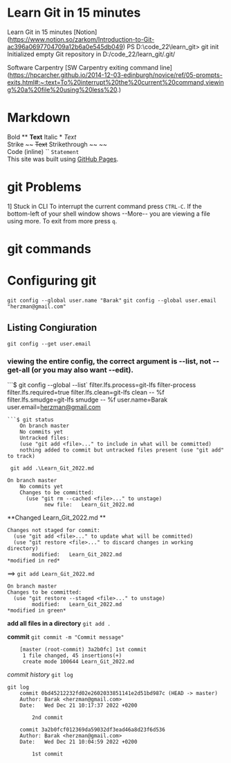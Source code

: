 # Learn Git in 15 minutes
Learn Git in 15 minutes [Notion] (https://www.notion.so/zarkom/Introduction-to-Git-ac396a0697704709a12b6a0e545db049)
PS D:\code_22\learn_git> git init
Initialized empty Git repository in D:/code_22/learn_git/.git/

Software Carpentry [SW Carpentry exiting command line]
(https://hpcarcher.github.io/2014-12-03-edinburgh/novice/ref/05-prompts-exits.html#:~:text=To%20interrupt%20the%20current%20command,viewing%20a%20file%20using%20less%20.)

# Markdown
Bold    **        **Text** 
Italic  *       	*Text* \
Strike ~~         ~~Text~~
Strikethrough   	~~ ~~ \
Code (inline)	`` `Statement` \
This site was built using [GitHub Pages](https://pages.github.com/). 

# git  Problems 
1] Stuck in CLI
To interrupt the current command press `CTRL-C`.
If the bottom-left of your shell window shows --More-- you are viewing a file using more.
To exit from more press `q`.

# git commands

# Configuring git
`git config --global user.name "Barak"`
`git config --global user.email "herzman@gmail.com"`

## Listing Congiuration
`git config --get user.email`
###  viewing the entire config, the correct argument is --list, not --get-all (or you may also want --edit).

```$ git config --global --list`
	filter.lfs.process=git-lfs filter-process
	filter.lfs.required=true
	filter.lfs.clean=git-lfs clean -- %f
	filter.lfs.smudge=git-lfs smudge -- %f
	user.name=Barak
	user.email=herzman@gmail.com
```
```$ git status
	On branch master
	No commits yet
	Untracked files:
	(use "git add <file>..." to include in what will be committed)    
	nothing added to commit but untracked files present (use "git add" to track) 
```

` git add .\Learn_Git_2022.md`
``` git status
On branch master
	No commits yet
	Changes to be committed:
	  (use "git rm --cached <file>..." to unstage)
			new file:   Learn_Git_2022.md
```
**Changed Learn_Git_2022.md			**
```On branch master
Changes not staged for commit:
  (use "git add <file>..." to update what will be committed)
  (use "git restore <file>..." to discard changes in working directory)
        modified:   Learn_Git_2022.md
*modified in red*
```
==> 
`git add Learn_Git_2022.md`
```git status
On branch master
Changes to be committed:
  (use "git restore --staged <file>..." to unstage)
        modified:   Learn_Git_2022.md
*modified in green*
```
**add all files in a directory**
`git add .`

**commit**
`git commit -m "Commit message"`
```
	[master (root-commit) 3a2b0fc] 1st commit
	 1 file changed, 45 insertions(+)
	 create mode 100644 Learn_Git_2022.md
```

*commit  history* 
`git log`
```
git log
	commit 0bd45212232fd02e2602033851141e2d51bd987c (HEAD -> master)
	Author: Barak <herzman@gmail.com>
	Date:   Wed Dec 21 10:17:37 2022 +0200

		2nd commit

	commit 3a2b0fcf012369da59032df3ead46a8d23f6d536
	Author: Barak <herzman@gmail.com>
	Date:   Wed Dec 21 10:04:59 2022 +0200

		1st commit
``` 
